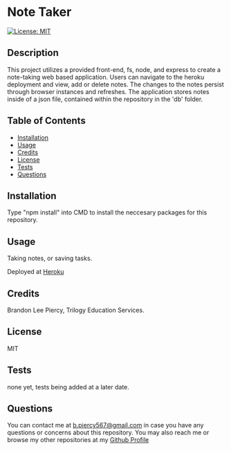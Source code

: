 
# Note Taker
[![License: MIT](https://img.shields.io/badge/License-MIT-yellow.svg)](https://opensource.org/licenses/MIT)
## Description

This project utilizes a provided front-end, fs, node, and express to create a note-taking web based application. Users can navigate to the heroku deployment and view, add or delete notes. The changes to the notes persist through browser instances and refreshes. The application stores notes inside of a json file, contained within the repository in the 'db' folder. 

## Table of Contents

- [Installation](#installation)
- [Usage](#usage)
- [Credits](#credits)
- [License](#license)
- [Tests](#tests)
- [Questions](#questions)

## Installation

Type "npm install" into CMD to install the neccesary packages for this repository.

## Usage

Taking notes, or saving tasks.

Deployed at [Heroku](https://whispering-badlands-53834.herokuapp.com/)

## Credits

Brandon Lee Piercy, Trilogy Education Services.

## License

MIT

## Tests

none yet, tests being added at a later date.

## Questions

You can contact me at b.piercy567@gmail.com in case you have any questions or concerns about this repository.
You may also reach me or browse my other repositories at my [Github Profile](https://github.com/brandonleepiercy)
